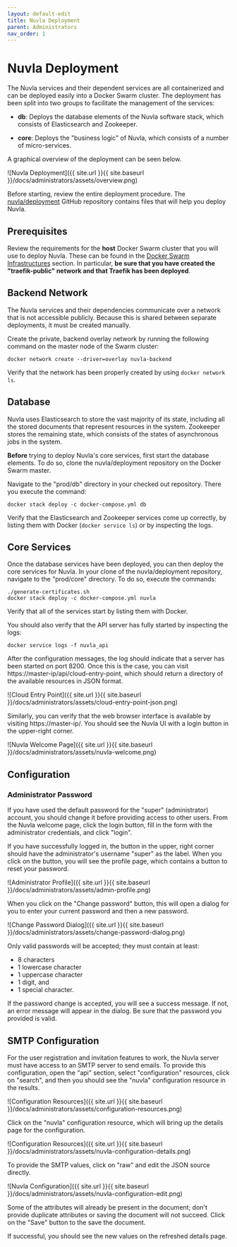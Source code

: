 ```yaml
---
layout: default-edit
title: Nuvla Deployment
parent: Administrators
nav_order: 1
---
```


Nuvla Deployment
================

The Nuvla services and their dependent services are all containerized
and can be deployed easily into a Docker Swarm cluster. The deployment
has been split into two groups to facilitate the management of the
services:

 - **db**: Deploys the database elements of the Nuvla software stack,
   which consists of Elasticsearch and Zookeeper. 

 - **core**: Deploys the "business logic" of Nuvla, which consists of
   a number of micro-services.

A graphical overview of the deployment can be seen below.

![Nuvla Deployment]({{ site.url }}{{ site.baseurl }}/docs/administrators/assets/overview.png)

Before starting, review the entire deployment procedure.  The
[nuvla/deployment](https://github.com/nuvla/deployment) GitHub
repository contains files that will help you deploy Nuvla.

## Prerequisites

Review the requirements for the **host** Docker Swarm cluster that you
will use to deploy Nuvla. These can be found in the [Docker Swarm
Infrastructures](swarm-deployment.html) section. In particular, **be
sure that you have created the "traefik-public" network and that
Traefik has been deployed**.

## Backend Network

The Nuvla services and their dependencies communicate over a network
that is not accessible publicly. Because this is shared between
separate deployments, it must be created manually. 

Create the private, backend overlay network by running the following
command on the master node of the Swarm cluster:

    docker network create --driver=overlay nuvla-backend

Verify that the network has been properly created by using `docker
network ls`.

## Database

Nuvla uses Elasticsearch to store the vast majority of its state,
including all the stored documents that represent resources in the
system. Zookeeper stores the remaining state, which consists of the
states of asynchronous jobs in the system.

**Before** trying to deploy Nuvla's core services, first start the
database elements.  To do so, clone the nuvla/deployment repository on
the Docker Swarm master.

Navigate to the "prod/db" directory in your checked out
repository. There you execute the command:

    docker stack deploy -c docker-compose.yml db

Verify that the Elasticsearch and Zookeeper services come up
correctly, by listing them with Docker (`docker service ls`) or by
inspecting the logs.

## Core Services

Once the database services have been deployed, you can then deploy the
core services for Nuvla.  In your clone of the nuvla/deployment
repository, navigate to the "prod/core" directory. To do so, execute
the commands:

    ./generate-certificates.sh
    docker stack deploy -c docker-compose.yml nuvla

Verify that all of the services start by listing them with Docker.

You should also verify that the API server has fully started by
inspecting the logs:

    docker service logs -f nuvla_api

After the configuration messages, the log should indicate that a
server has been started on port 8200. Once this is the case, you can
visit https://master-ip/api/cloud-entry-point, which should return a
directory of the available resources in JSON format.

![Cloud Entry Point]({{ site.url }}{{ site.baseurl }}/docs/administrators/assets/cloud-entry-point-json.png)

Similarly, you can verify that the web browser interface is available
by visiting https://master-ip/. You should see the Nuvla UI with a
login button in the upper-right corner.

![Nuvla Welcome Page]({{ site.url }}{{ site.baseurl }}/docs/administrators/assets/nuvla-welcome.png)

## Configuration

### Administrator Password

If you have used the default password for the "super" (administrator)
account, you should change it before providing access to other
users. From the Nuvla welcome page, click the login button, fill in
the form with the administrator credentials, and click "login".

If you have successfully logged in, the button in the upper, right
corner should have the administrator's username "super" as the
label. When you click on the button, you will see the profile page,
which contains a button to reset your password.

![Administrator Profile]({{ site.url }}{{ site.baseurl }}/docs/administrators/assets/admin-profile.png)

When you click on the "Change password" button, this will open a
dialog for you to enter your current password and then a new password.  

![Change Password Dialog]({{ site.url }}{{ site.baseurl }}/docs/administrators/assets/change-password-dialog.png)

Only valid passwords will be accepted; they must contain at least:

 - 8 characters
 - 1 lowercase character
 - 1 uppercase character
 - 1 digit, and
 - 1 special character.

If the password change is accepted, you will see a success message.
If not, an error message will appear in the dialog.  Be sure that the
password you provided is valid.

## SMTP Configuration

For the user registration and invitation features to work, the Nuvla
server must have access to an SMTP server to send emails.  To provide
this configuration, open the "api" section, select "configuration"
resources, click on "search", and then you should see the "nuvla"
configuration resource in the results.

![Configuration Resources]({{ site.url }}{{ site.baseurl }}/docs/administrators/assets/configuration-resources.png)

Click on the "nuvla" configuration resource, which will bring up the
details page for the configuration.

![Configuration Resources]({{ site.url }}{{ site.baseurl }}/docs/administrators/assets/nuvla-configuration-details.png)

To provide the SMTP values, click on "raw" and edit the JSON source
directly.

![Nuvla Configuration]({{ site.url }}{{ site.baseurl }}/docs/administrators/assets/nuvla-configuration-edit.png)

Some of the attributes will already be present in the document; don't
provide duplicate attributes or saving the document will not
succeed. Click on the "Save" button to the save the document.

If successful, you should see the new values on the refreshed details
page.

